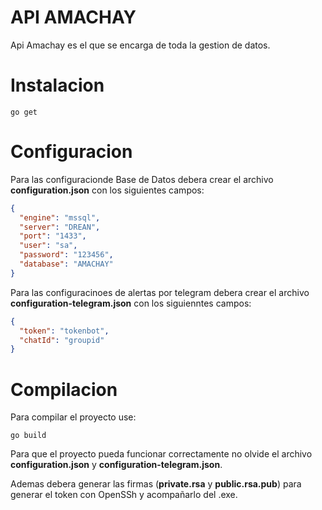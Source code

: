 # API AMACHAY

Api Amachay es el que se encarga de toda la gestion de datos.

# Instalacion

```
go get
```

# Configuracion

Para las configuracionde Base de Datos debera crear el archivo **configuration.json** con los siguientes campos:

```json
{
  "engine": "mssql",
  "server": "DREAN",
  "port": "1433",
  "user": "sa",
  "password": "123456",
  "database": "AMACHAY"
}
```

Para las configuracinoes de alertas por telegram debera crear el archivo **configuration-telegram.json** con los siguienntes campos:

```json
{
  "token": "tokenbot",
  "chatId": "groupid"
}
```

# Compilacion

Para compilar el proyecto use:

```
go build
```
Para que el proyecto pueda funcionar correctamente no olvide el archivo **configuration.json** y **configuration-telegram.json**.
  
Ademas debera generar las firmas (**private.rsa** y **public.rsa.pub**) para generar el token con OpenSSh y acompañarlo del .exe.